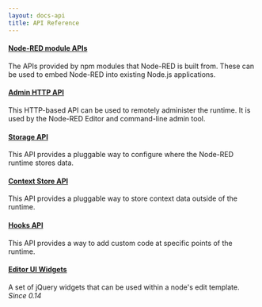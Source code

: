 ```yaml
---
layout: docs-api
title: API Reference
---
```


#### [Node-RED module APIs](modules)

The APIs provided by npm modules that Node-RED is built from. These can be used
to embed Node-RED into existing Node.js applications.

#### [Admin HTTP API](admin)

This HTTP-based API can be used to remotely administer the runtime. It is used
by the Node-RED Editor and command-line admin tool.

#### [Storage API](storage)

This API provides a pluggable way to configure where the Node-RED runtime stores
data.

#### [Context Store API](context)

This API provides a pluggable way to store context data outside of the runtime.

#### [Hooks API](hooks/)

This API provides a way to add custom code at specific points of the runtime.

#### [Editor UI Widgets](ui)

A set of jQuery widgets that can be used within a node's edit template. _Since 0.14_
